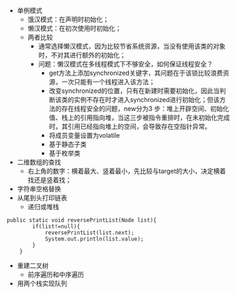 - 单例模式
  - 饿汉模式：在声明时初始化；
  - 懒汉模式：在初次使用时初始化；
  - 两者比较
    - 通常选择懒汉模式，因为比较节省系统资源，当没有使用该类的对象时，不对其进行额外的初始化；
    - 问题：懒汉模式在多线程模式下不够安全，如何保证线程安全？
       - get方法上添加synchronized关键字，其问题在于该锁比较浪费资源，一次只能有一个线程进入该方法；
       - 改变synchronized的位置，只有在新建时需要初始化，因此当判断该类的实例不存在时才进入synchronized进行初始化；但该方法的存在线程安全的问题，new分为3
       步：堆上开辟空间、初始化值、栈上的引用指向堆，当这三步被指令重排时，在未初始化完成时，其引用已经指向堆上的空间，会导致存在空指针异常。
       - 将成员变量设置为volatile
       - 基于静态子类
       - 基于枚举类
- 二维数组的查找
   - 右上角的数字：横着最大、竖着最小，先比较与target的大小，决定横着找还是竖着找；
- 字符串空格替换
- 从尾到头打印链表
  - 递归或堆栈
```
public static void reversePrintList(Node list){
        if(list!=null){
            reversePrintList(list.next);
            System.out.println(list.value);
        }
    }
```
- 重建二叉树
  - 前序遍历和中序遍历
- 用两个栈实现队列
